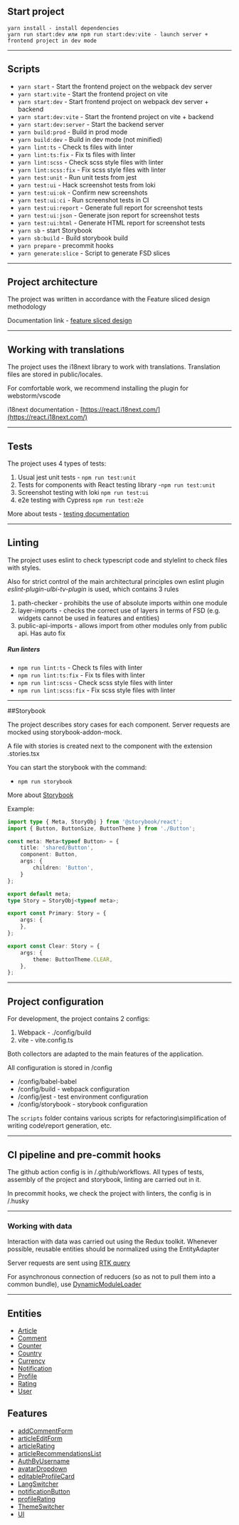 ## Start project

```
yarn install - install dependencies
yarn run start:dev или npm run start:dev:vite - launch server + frontend project in dev mode
```

----

## Scripts

- `yarn start` - Start the frontend project on the webpack dev server
- `yarn start:vite` - Start the frontend project on vite
- `yarn start:dev` - Start frontend project on webpack dev server + backend
- `yarn start:dev:vite` - Start the frontend project on vite + backend
- `yarn start:dev:server` - Start the backend server
- `yarn build:prod` - Build in prod mode
- `yarn build:dev` - Build in dev mode (not minified)
- `yarn lint:ts` - Check ts files with linter
- `yarn lint:ts:fix` - Fix ts files with linter
- `yarn lint:scss` - Check scss style files with linter
- `yarn lint:scss:fix` - Fix scss style files with linter
- `yarn test:unit` - Run unit tests from jest
- `yarn test:ui` - Hack screenshot tests from loki
- `yarn test:ui:ok` - Confirm new screenshots
- `yarn test:ui:ci` - Run screenshot tests in CI
- `yarn test:ui:report` - Generate full report for screenshot tests
- `yarn test:ui:json` - Generate json report for screenshot tests
- `yarn test:ui:html` - Generate HTML report for screenshot tests
- `yarn sb` - start Storybook
- `yarn sb:build` - Build storybook build
- `yarn prepare` - precommit hooks
- `yarn generate:slice` - Script to generate FSD slices

----

## Project architecture

The project was written in accordance with the Feature sliced design methodology

Documentation link - [feature sliced design](https://feature-sliced.design/docs/get-started/tutorial)

----

## Working with translations

The project uses the i18next library to work with translations.
Translation files are stored in public/locales.

For comfortable work, we recommend installing the plugin for webstorm/vscode

i18next documentation - [https://react.i18next.com/](https://react.i18next.com/)

----

## Tests

The project uses 4 types of tests:
1) Usual jest unit tests - `npm run test:unit`
2) Tests for components with React testing library -`npm run test:unit`
3) Screenshot testing with loki `npm run test:ui`
4) e2e testing with Cypress `npm run test:e2e`

More about tests - [testing documentation](/docs/tests.md)

----

## Linting

The project uses eslint to check typescript code and stylelint to check files with styles.

Also for strict control of the main architectural principles
own eslint plugin *eslint-plugin-ulbi-tv-plugin* is used,
which contains 3 rules
1) path-checker - prohibits the use of absolute imports within one module
2) layer-imports - checks the correct use of layers in terms of FSD
   (e.g. widgets cannot be used in features and entities)
3) public-api-imports - allows import from other modules only from public api. Has auto fix

##### Run linters
- `npm run lint:ts` - Check ts files with linter
- `npm run lint:ts:fix` - Fix ts files with linter
- `npm run lint:scss` - Check scss style files with linter
- `npm run lint:scss:fix` - Fix scss style files with linter

----
##Storybook

The project describes story cases for each component.
Server requests are mocked using storybook-addon-mock.

A file with stories is created next to the component with the extension .stories.tsx

You can start the storybook with the command:
- `npm run storybook`

More about [Storybook](/docs/storybook.md)

Example:

```typescript jsx
import type { Meta, StoryObj } from '@storybook/react';
import { Button, ButtonSize, ButtonTheme } from './Button';

const meta: Meta<typeof Button> = {
    title: 'shared/Button',
    component: Button,
    args: {
        children: 'Button',
    }
};

export default meta;
type Story = StoryObj<typeof meta>;

export const Primary: Story = {
    args: {
    },
};

export const Clear: Story = {
    args: {
        theme: ButtonTheme.CLEAR,
    },
};
```


----

## Project configuration

For development, the project contains 2 configs:
1. Webpack - ./config/build
2. vite - vite.config.ts

Both collectors are adapted to the main features of the application.

All configuration is stored in /config
- /config/babel-babel
- /config/build - webpack configuration
- /config/jest - test environment configuration
- /config/storybook - storybook configuration

The `scripts` folder contains various scripts for refactoring\simplification of writing code\report generation, etc.

----

## CI pipeline and pre-commit hooks

The github action config is in /.github/workflows.
All types of tests, assembly of the project and storybook, linting are carried out in it.

In precommit hooks, we check the project with linters, the config is in /.husky

----

### Working with data

Interaction with data was carried out using the Redux toolkit.
Whenever possible, reusable entities should be normalized using the EntityAdapter

Server requests are sent using [RTK query](/src/shared/api/rtkApi.ts)

For asynchronous connection of reducers (so as not to pull them into a common bundle), use
[DynamicModuleLoader](/src/shared/lib/components/DynamicModuleLoader/DynamicModuleLoader.tsx)

----

## Entities

- [Article](/src/entities/Article)
- [Comment](/src/entities/Comment)
- [Counter](/src/entities/Counter)
- [Country](/src/entities/Country)
- [Currency](/src/entities/Currency)
- [Notification](/src/entities/Notification)
- [Profile](/src/entities/Profile)
- [Rating](/src/entities/Rating)
- [User](/src/entities/User)

## Features

- [addCommentForm](/src/features/addCommentForm)
- [articleEditForm](/src/features/articleEditForm)
- [articleRating](/src/features/articleRating)
- [articleRecommendationsList](/src/features/articleRecommendationsList)
- [AuthByUsername](/src/features/AuthByUsername)
- [avatarDropdown](/src/features/avatarDropdown)
- [editableProfileCard](/src/features/editableProfileCard)
- [LangSwitcher](/src/features/LangSwitcher)
- [notificationButton](/src/features/notificationButton)
- [profileRating](/src/features/profileRating)
- [ThemeSwitcher](/src/features/ThemeSwitcher)
- [UI](/src/features/UI)
